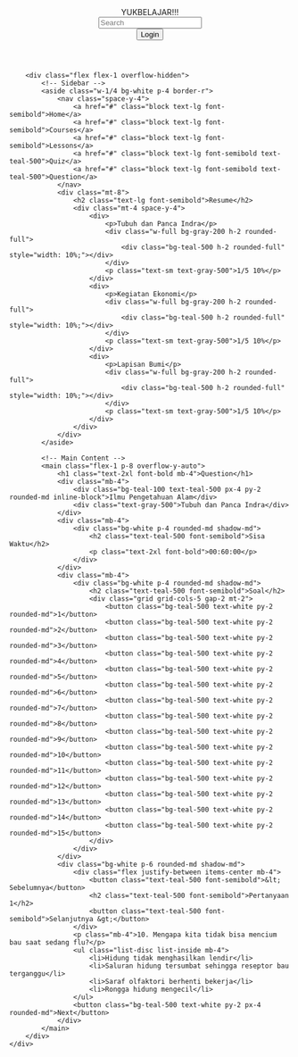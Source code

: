 <html lang="en">
<head>
    <meta charset="UTF-8">
    <meta name="viewport" content="width=device-width, initial-scale=1.0">
    <title>Question Page</title>
    <script src="https://cdn.tailwindcss.com"></script>
    <link rel="stylesheet" href="https://cdnjs.cloudflare.com/ajax/libs/font-awesome/5.15.3/css/all.min.css">
</head>
<body class="bg-gray-100">
    <div class="flex flex-col h-screen">
        <!-- Header -->
        <header class="flex items-center justify-between bg-white p-4 shadow-md">
            <div class="text-2xl font-bold">YUKBELAJAR!!!</div>
            <div class="flex items-center space-x-4">
                <div class="relative">
                    <input type="text" placeholder="Search" class="border rounded-full py-2 px-4 pl-10">
                    <i class="fas fa-search absolute left-3 top-1/2 transform -translate-y-1/2 text-gray-400"></i>
                </div>
                <i class="fas fa-bell text-xl"></i>
                <i class="fas fa-user-circle text-xl"></i>
                <button class="text-lg">Login</button>
            </div>
        </header>

        <div class="flex flex-1 overflow-hidden">
            <!-- Sidebar -->
            <aside class="w-1/4 bg-white p-4 border-r">
                <nav class="space-y-4">
                    <a href="#" class="block text-lg font-semibold">Home</a>
                    <a href="#" class="block text-lg font-semibold">Courses</a>
                    <a href="#" class="block text-lg font-semibold">Lessons</a>
                    <a href="#" class="block text-lg font-semibold text-teal-500">Quiz</a>
                    <a href="#" class="block text-lg font-semibold text-teal-500">Question</a>
                </nav>
                <div class="mt-8">
                    <h2 class="text-lg font-semibold">Resume</h2>
                    <div class="mt-4 space-y-4">
                        <div>
                            <p>Tubuh dan Panca Indra</p>
                            <div class="w-full bg-gray-200 h-2 rounded-full">
                                <div class="bg-teal-500 h-2 rounded-full" style="width: 10%;"></div>
                            </div>
                            <p class="text-sm text-gray-500">1/5 10%</p>
                        </div>
                        <div>
                            <p>Kegiatan Ekonomi</p>
                            <div class="w-full bg-gray-200 h-2 rounded-full">
                                <div class="bg-teal-500 h-2 rounded-full" style="width: 10%;"></div>
                            </div>
                            <p class="text-sm text-gray-500">1/5 10%</p>
                        </div>
                        <div>
                            <p>Lapisan Bumi</p>
                            <div class="w-full bg-gray-200 h-2 rounded-full">
                                <div class="bg-teal-500 h-2 rounded-full" style="width: 10%;"></div>
                            </div>
                            <p class="text-sm text-gray-500">1/5 10%</p>
                        </div>
                    </div>
                </div>
            </aside>

            <!-- Main Content -->
            <main class="flex-1 p-8 overflow-y-auto">
                <h1 class="text-2xl font-bold mb-4">Question</h1>
                <div class="mb-4">
                    <div class="bg-teal-100 text-teal-500 px-4 py-2 rounded-md inline-block">Ilmu Pengetahuan Alam</div>
                    <div class="text-gray-500">Tubuh dan Panca Indra</div>
                </div>
                <div class="mb-4">
                    <div class="bg-white p-4 rounded-md shadow-md">
                        <h2 class="text-teal-500 font-semibold">Sisa Waktu</h2>
                        <p class="text-2xl font-bold">00:60:00</p>
                    </div>
                </div>
                <div class="mb-4">
                    <div class="bg-white p-4 rounded-md shadow-md">
                        <h2 class="text-teal-500 font-semibold">Soal</h2>
                        <div class="grid grid-cols-5 gap-2 mt-2">
                            <button class="bg-teal-500 text-white py-2 rounded-md">1</button>
                            <button class="bg-teal-500 text-white py-2 rounded-md">2</button>
                            <button class="bg-teal-500 text-white py-2 rounded-md">3</button>
                            <button class="bg-teal-500 text-white py-2 rounded-md">4</button>
                            <button class="bg-teal-500 text-white py-2 rounded-md">5</button>
                            <button class="bg-teal-500 text-white py-2 rounded-md">6</button>
                            <button class="bg-teal-500 text-white py-2 rounded-md">7</button>
                            <button class="bg-teal-500 text-white py-2 rounded-md">8</button>
                            <button class="bg-teal-500 text-white py-2 rounded-md">9</button>
                            <button class="bg-teal-500 text-white py-2 rounded-md">10</button>
                            <button class="bg-teal-500 text-white py-2 rounded-md">11</button>
                            <button class="bg-teal-500 text-white py-2 rounded-md">12</button>
                            <button class="bg-teal-500 text-white py-2 rounded-md">13</button>
                            <button class="bg-teal-500 text-white py-2 rounded-md">14</button>
                            <button class="bg-teal-500 text-white py-2 rounded-md">15</button>
                        </div>
                    </div>
                </div>
                <div class="bg-white p-6 rounded-md shadow-md">
                    <div class="flex justify-between items-center mb-4">
                        <button class="text-teal-500 font-semibold">&lt; Sebelumnya</button>
                        <h2 class="text-teal-500 font-semibold">Pertanyaan 1</h2>
                        <button class="text-teal-500 font-semibold">Selanjutnya &gt;</button>
                    </div>
                    <p class="mb-4">10. Mengapa kita tidak bisa mencium bau saat sedang flu?</p>
                    <ul class="list-disc list-inside mb-4">
                        <li>Hidung tidak menghasilkan lendir</li>
                        <li>Saluran hidung tersumbat sehingga reseptor bau terganggu</li>
                        <li>Saraf olfaktori berhenti bekerja</li>
                        <li>Rongga hidung mengecil</li>
                    </ul>
                    <button class="bg-teal-500 text-white py-2 px-4 rounded-md">Next</button>
                </div>
            </main>
        </div>
    </div>
</body>
</html>
